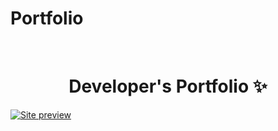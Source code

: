 # Portfolio
<!-- PROJECT LOGO -->
<br />
<p align="center">
  <h1 align="center">Developer's Portfolio ✨</h1>
  
[![Site preview](https://drive.google.com/file/d/0B752DPOtXzxmOTc2UUZTc3N6cEk/view?usp=sharing&resourcekey=0-VWIbtVp-hfE_rSLnAex94A)](https://sites.google.com/view/parvinder-kaur)
